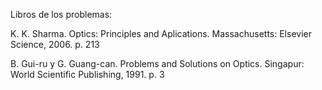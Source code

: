 Libros de los problemas:

K. K. Sharma. Optics: Principles and Aplications. Massachusetts: Elsevier Science, 2006. p. 213

B. Gui-ru y G. Guang-can. Problems and Solutions on Optics. Singapur: World Scientific Publishing, 1991. p. 3